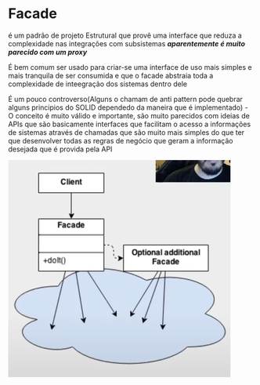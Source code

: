# Facade

é um padrão de projeto Estrutural que provê uma interface que reduza a complexidade nas integrações com subsistemas
***aparentemente é muito parecido com um proxy***

É bem comum ser usado para criar-se uma interface de uso mais simples e mais tranquila de ser consumida e que o facade abstraia toda a complexidade de inteegração dos sistemas dentro dele

É um pouco controverso(Alguns o chamam de anti pattern pode quebrar alguns principios do SOLID dependedo da maneira que é implementado) - O conceito é muito válido e importante, são muito parecidos com ideias de APIs que são basicamente interfaces que facilitam o acesso a informações de sistemas através de chamadas que são muito mais simples do que ter que desenvolver todas as regras de negócio que geram a informação desejada que é provida pela API

![img.png](img.png)


 
